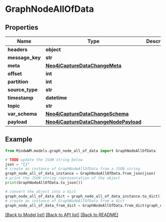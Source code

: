 # GraphNodeAllOfData


## Properties

Name | Type | Description | Notes
------------ | ------------- | ------------- | -------------
**headers** | **object** |  | 
**message_key** | **str** |  | 
**meta** | [**Neo4jCaptureDataChangeMeta**](Neo4jCaptureDataChangeMeta.md) |  | 
**offset** | **int** |  | 
**partition** | **int** |  | 
**source_type** | **str** |  | 
**timestamp** | **datetime** |  | 
**topic** | **str** |  | 
**var_schema** | [**Neo4jCaptureDataChangeSchema**](Neo4jCaptureDataChangeSchema.md) |  | 
**payload** | [**Neo4jCaptureDataChangeNodePayload**](Neo4jCaptureDataChangeNodePayload.md) |  | 

## Example

```python
from MindwWM.models.graph_node_all_of_data import GraphNodeAllOfData

# TODO update the JSON string below
json = "{}"
# create an instance of GraphNodeAllOfData from a JSON string
graph_node_all_of_data_instance = GraphNodeAllOfData.from_json(json)
# print the JSON string representation of the object
print(GraphNodeAllOfData.to_json())

# convert the object into a dict
graph_node_all_of_data_dict = graph_node_all_of_data_instance.to_dict()
# create an instance of GraphNodeAllOfData from a dict
graph_node_all_of_data_from_dict = GraphNodeAllOfData.from_dict(graph_node_all_of_data_dict)
```
[[Back to Model list]](../README.md#documentation-for-models) [[Back to API list]](../README.md#documentation-for-api-endpoints) [[Back to README]](../README.md)



